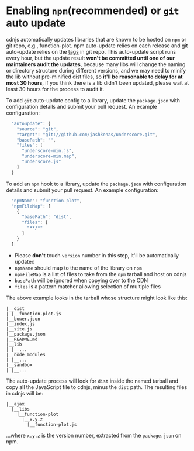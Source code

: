 # Enabling `npm`(recommended) or `git` auto update

cdnjs automatically updates libraries that are known to be hosted on `npm` or git repo, e.g., function-plot. npm auto-update relies on each release and git auto-update relies on the [tags](https://git-scm.com/book/en/v2/Git-Basics-Tagging) in git repo. This auto-update script runs every hour, but the update result **won't be committed until one of our maintainers audit the updates**, because many libs will change the naming or directory structure during different versions, and we may need to minify the lib without pre-minified dist files, so **it'll be reasonable to delay for at most 30 hours**, if you think there is a lib didn't been updated, please wait at least 30 hours for the process to audit it.

To add `git` auto-update config to a library, update the `package.json` with configuration details and submit your pull request. An example configuration:

```js
  "autoupdate": {
    "source": "git",
    "target": "git://github.com/jashkenas/underscore.git",
    "basePath": "",
    "files": [
      "underscore-min.js",
      "underscore-min.map",
      "underscore.js"
    ]
  }
 ```

To add an `npm` hook to a library, update the `package.json` with configuration details and submit your pull request. An example configuration:

```js
  "npmName": "function-plot",
  "npmFileMap": [
    {
      "basePath": "dist",
      "files": [
        "**/*"
      ]
    }
  ]
```

* Please __don't__ touch `version` number in this step, it'll be automatically updated
* `npmName` should map to the name of the library on `npm`
* `npmFileMap` is a list of files to take from the `npm` tarball and host on cdnjs
* `basePath` will be ignored when copying over to the CDN
* `files` is a pattern matcher allowing selection of multiple files


The above example looks in the tarball whose structure might look like this:

```
|__dist
| |__function-plot.js
|__bower.json
|__index.js
|__site.js
|__package.json
|__README.md
|__lib
| |__...
|__node_modules
| |__...
|__sandbox
| |__...
```

The auto-update process will look for `dist` inside the named tarball and copy all the JavaScript file to cdnjs, minus the `dist` path. The resulting files in cdnjs will be:

```
|__ajax
  |__libs
    |__function-plot
      |__x.y.z
        |__function-plot.js
```

...where `x.y.z` is the version number, extracted from the `package.json` on npm.


